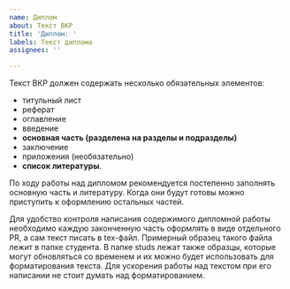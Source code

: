 ```yaml
---
name: Диплом
about: Текст ВКР
title: 'Диплом: '
labels: Текст диплома
assignees: ''

---
```


Текст ВКР должен содержать несколько обязательных элементов:
- титульный лист
- реферат
- оглавление
- введение
- **основная часть (разделена на разделы и подразделы)**
- заключение
- приложения (необязательно)
- **список литературы**.

По ходу работы над дипломом рекомендуется постепенно заполнять основную часть и литературу. Когда они будут готовы можно приступить к оформлению остальных частей.

Для удобство контроля написания содержимого дипломной работы необходимо каждую законченную часть оформлять в виде отдельного PR, а сам текст писать в tex-файл. Примерный образец такого файла лежит в папке студента. В папке studs лежат также образцы, которые могут обновляться со временем и их можно будет использовать для форматирования текста. Для ускорения работы над текстом при его написании не стоит думать над форматированием.
